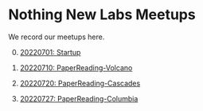 # Nothing New Labs Meetups

We record our meetups here.

0. [20220701: Startup](text/20220701-startup.md)

1. [20220710: PaperReading-Volcano](text/20220710-paperreading-volcano.md)

2. [20220720: PaperReading-Cascades](text/20220720-paperreading-cascades.md)

3. [20220727: PaperReading-Columbia](text/20220727-paperreading-columbia.md)
